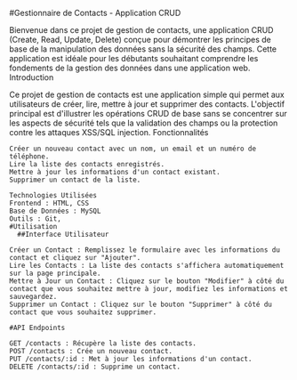 #Gestionnaire de Contacts - Application CRUD

Bienvenue dans ce projet de gestion de contacts, une application CRUD (Create, Read, Update, Delete) conçue pour démontrer les principes de base de la manipulation des données sans la sécurité des champs. Cette application est idéale pour les débutants souhaitant comprendre les fondements de la gestion des données dans une application web.
Introduction

Ce projet de gestion de contacts est une application simple qui permet aux utilisateurs de créer, lire, mettre à jour et supprimer des contacts. L'objectif principal est d'illustrer les opérations CRUD de base sans se concentrer sur les aspects de sécurité tels que la validation des champs ou la protection contre les attaques XSS/SQL injection.
Fonctionnalités

    Créer un nouveau contact avec un nom, un email et un numéro de téléphone.
    Lire la liste des contacts enregistrés.
    Mettre à jour les informations d'un contact existant.
    Supprimer un contact de la liste.

    Technologies Utilisées
    Frontend : HTML, CSS
    Base de Données : MySQL
    Outils : Git,
    #Utilisation
      ##Interface Utilisateur

    Créer un Contact : Remplissez le formulaire avec les informations du contact et cliquez sur "Ajouter".
    Lire les Contacts : La liste des contacts s'affichera automatiquement sur la page principale.
    Mettre à Jour un Contact : Cliquez sur le bouton "Modifier" à côté du contact que vous souhaitez mettre à jour, modifiez les informations et sauvegardez.
    Supprimer un Contact : Cliquez sur le bouton "Supprimer" à côté du contact que vous souhaitez supprimer.
    
    #API Endpoints

    GET /contacts : Récupère la liste des contacts.
    POST /contacts : Crée un nouveau contact.
    PUT /contacts/:id : Met à jour les informations d'un contact.
    DELETE /contacts/:id : Supprime un contact.
